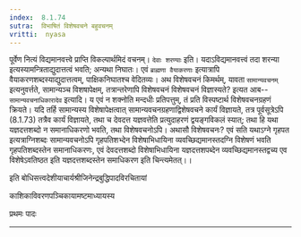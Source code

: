 ```yaml
---
index:  8.1.74
sutra:  विभाषितं विशेषवचने बहुवचनम्
vritti:  nyasa
---
```


पूर्वेण नित्यं विद्यमानवत्त्वे प्राप्ति विकल्पार्थमिदं वचनम्। `देवाः शरण्याः` इति। यदाऽविद्यमानवत्त्वं तदा शरन्या इत्यस्यामन्त्रिताद्युदात्तत्वं भवति; अन्यथा निघातः। एवं `ब्राह्मणा वैयाकरणाः` इत्यात्रापि वैयाकरणशब्दस्याद्युदात्तत्वम्, पाक्षिकनिघातश्च वेदितव्यः।
अथ विशेषवचनं किमर्थम्, यावता `सामान्यवचनम्` इत्यनुवर्त्तते, सामान्यञ्च विशषापेक्षम्, तत्रान्तरेणापि विशेषवचनं विशेषवचनं विज्ञास्यते? इत्यत आब--`सामान्यवचनाधिकारादेव` इत्यादि। य एवं न शक्नोति मन्दधीः प्रतिपत्तुम्, तं प्रति विस्पष्टार्थ विशेषवचनग्रहणं क्रियते। यदि तर्हि सामान्यस्य विशेषापेक्षत्वात् सामान्यवचनग्रहणाद्विशेषवचने कार्यं विज्ञायते, तत्र पूर्वसूत्रेऽपि (8.1.73) तत्रैव कार्यं विज्ञायते, तथा च देवदत्त यज्ञवत्तेति प्रत्युदाहरणं द्वयङ्गविकलं स्यात्; तथा हि यथा यज्ञदत्तशब्दो न समानाधिकरणो भवति, तथा विशेषवचनोऽपि। अथासौ विशेषवचनः? एवं सति यथाऽग्ने गृहपत इत्यत्राग्निशब्दः सामान्यवचनोऽपि गृहपतिशभ्देन विशेषाभिधायिना व्यवच्छिद्यमानस्तदग्नि विशेषणं भवति गृहपतिशब्दस्तेन समानाधिकरणः, एवं देवदत्तशब्दो विशेषाभिधायिना यज्ञदत्तशपब्देन व्यवच्छिद्यमानस्तद्वच्य एव विशेषेऽवतिष्ठत इति यज्ञदत्तशब्दस्तेन समाधिकरण इति चिन्त्यमेतत्।।

इति बोधिसत्त्वदेशीयाचार्यश्रीजिनेन्द्रबुद्धिपादविरचितायां

काशिकाविवरणपञ्चिकायामष्टमाध्यायस्य

प्रथमः पादः
- - -